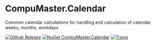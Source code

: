 # CompuMaster.Calendar
Common calendar calculations
for handling and calculation of calendar weeks, months, workdays

[![Github Release](https://img.shields.io/github/release/CompuMasterGmbH/CompuMaster.Calendar.svg?maxAge=2592000&label=GitHub%20Release)](https://github.com/CompuMasterGmbH/CompuMaster.Calendar/releases) 
[![NuGet CompuMaster.Calendar](https://img.shields.io/nuget/v/CompuMaster.Calendar.svg?label=NuGet%20CM.Calendar)](https://www.nuget.org/packages/CompuMaster.Calendar/) 
[![Travis](https://img.shields.io/travis/CompuMasterGmbH/CompuMaster.Calendar.svg?label=Build%20with%20Mono)](https://travis-ci.org/CompuMasterGmbH/CompuMaster.Calendar/)
